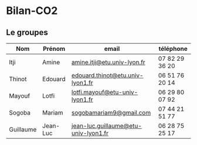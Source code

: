 # Bilan-CO2

## Le groupes

| Nom       | Prénom   | email                                | téléphone      |
|-----------|----------|--------------------------------------|----------------|
|    Itji   | Amine    | amine.itji@etu.univ-lyon.fr          | 07 82 29 36 20 |
|   Thinot  | Edouard  | edouard.thinot@etu.univ-lyon1.fr     | 06 51 76 20 14 |
|   Mayouf  | Lotfi    | lotfi.mayouf@etu-univ-lyon1.fr       | 06 29 80 07 92 |
|   Sogoba  | Mariam   | sogobamariam9@gmail.com              | 07 44 21 51 77 |
| Guillaume | Jean-Luc | jean-luc.guillaume@etu-univ-lyon1.fr | 06 28 75 25 17 |
